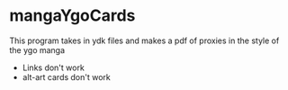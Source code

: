 # mangaYgoCards
This program takes in ydk files and makes a pdf of proxies in the style of the ygo manga

* Links don't work
* alt-art cards don't work


